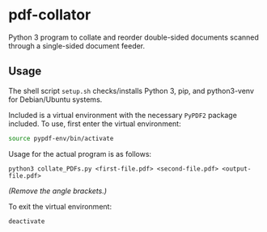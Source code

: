 # pdf-collator
Python 3 program to collate and reorder double-sided documents scanned through a single-sided document feeder. 

## Usage

The shell script `setup.sh` checks/installs Python 3, pip, and python3-venv for Debian/Ubuntu systems.

Included is a virtual environment with the necessary `PyPDF2` package included. To use, first enter the virtual environment:

```bash
source pypdf-env/bin/activate
```

Usage for the actual program is as follows:

```
python3 collate_PDFs.py <first-file.pdf> <second-file.pdf> <output-file.pdf>
```

*(Remove the angle brackets.)*

To exit the virtual environment:

```bash
deactivate
```